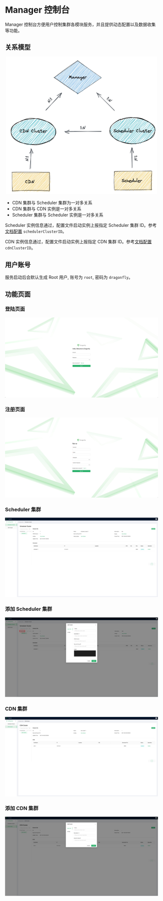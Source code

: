 # Manager 控制台

Manager 控制台方便用户控制集群各模块服务，并且提供动态配置以及数据收集等功能。

## 关系模型

<div align="center">
  <img src="../../../en/images/manager-console/relationship.jpg" width="500" title="manager-relationship">
</div>

- CDN 集群与 Scheduler 集群为一对多关系
- CDN 集群与 CDN 实例是一对多关系
- Scheduler 集群与 Scheduler 实例是一对多关系

Scheduler 实例信息通过，配置文件启动实例上报指定 Scheduler 集群 ID。参考[文档配置](../../config/scheduler.yaml) `schedulerClusterID`。

CDN 实例信息通过，配置文件启动实例上报指定 CDN 集群 ID。参考[文档配置](../../config/cdn.yaml) `cdnClusterID`。

## 用户账号

服务启动后会默认生成 Root 用户, 账号为 `root`, 密码为 `dragonfly`。

## 功能页面

### 登陆页面

![signin][signin]

### 注册页面

![signup][signup]

### Scheduler 集群

![scheduler-cluster][scheduler-cluster]

### 添加 Scheduler 集群

![add-scheduler-cluster][add-scheduler-cluster]

### CDN 集群

![cdn-cluster][cdn-cluster]

### 添加 CDN 集群

![add-cdn-cluster][add-cdn-cluster]

[signin]: ../../../en/images/manager-console/signin.jpg
[signup]: ../../../en/images/manager-console/signup.jpg
[scheduler-cluster]: ../../../en/images/manager-console/scheduler-cluster.jpg
[add-scheduler-cluster]: ../../../en/images/manager-console/add-scheduler-cluster.jpg
[cdn-cluster]: ../../../en/images/manager-console/cdn-cluster.jpg
[add-cdn-cluster]: ../../../en/images/manager-console/add-cdn-cluster.jpg
